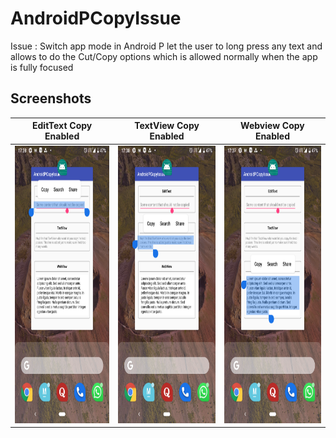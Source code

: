 # AndroidPCopyIssue


Issue : Switch app mode in Android P let the user to long press any text and allows to do the Cut/Copy options which is allowed normally when the app is fully focused


## Screenshots

|     EditText Copy Enabled     |   TextView Copy Enabled       |   Webview Copy Enabled       | 
| ----------------------------  | ----------------------------- | ---------------------------- | 
| <img src='screenshots/edittext_copy.png' height=444 width=250 /> | <img src='screenshots/textview_copy.png' height=444 width=250 />   | <img src='screenshots/webview_copy.png' height=444 width=250 />   |
